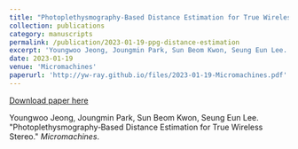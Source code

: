 ```yaml
---
title: "Photoplethysmography‑Based Distance Estimation for True Wireless Stereo"
collection: publications
category: manuscripts
permalink: /publication/2023-01-19-ppg-distance-estimation
excerpt: 'Youngwoo Jeong, Joungmin Park, Sun Beom Kwon, Seung Eun Lee. &quot;Photoplethysmography‑Based Distance Estimation for True Wireless Stereo.&quot; <i>Micromachines</i>.'
date: 2023-01-19
venue: 'Micromachines'
paperurl: 'http://yw-ray.github.io/files/2023-01-19-Micromachines.pdf'
---
```


<a href='http://yw-ray.github.io/files/2023-01-19-Micromachines.pdf'>Download paper here</a>

Youngwoo Jeong, Joungmin Park, Sun Beom Kwon, Seung Eun Lee. &quot;Photoplethysmography‑Based Distance Estimation for True Wireless Stereo.&quot; <i>Micromachines</i>.
